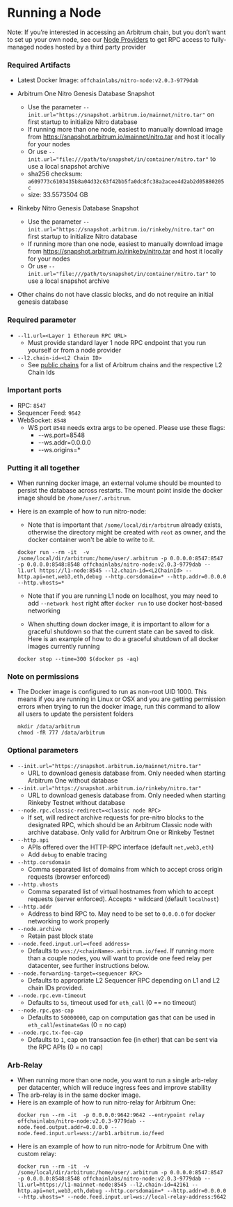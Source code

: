 
# Running a Node

Note: If you’re interested in accessing an Arbitrum chain, but you don’t want to set up your own node, see our [Node Providers](./node-providers.md) to get RPC access to fully-managed nodes hosted by a third party provider

### Required Artifacts

- Latest Docker Image: `offchainlabs/nitro-node:v2.0.3-9779dab`

- Arbitrum One Nitro Genesis Database Snapshot
  - Use the parameter `--init.url="https://snapshot.arbitrum.io/mainnet/nitro.tar"` on first startup to initialize Nitro database
  - If running more than one node, easiest to manually download image from https://snapshot.arbitrum.io/mainnet/nitro.tar and host it locally for your nodes
  - Or use `--init.url="file:///path/to/snapshot/in/container/nitro.tar"` to use a local snapshot archive
  - sha256 checksum: `a609773c6103435b8a04d32c63f42bb5fa0dc8fc38a2acee4d2ab2d05880205c`
  - size: 33.5573504 GB

- Rinkeby Nitro Genesis Database Snapshot
  - Use the parameter `--init.url="https://snapshot.arbitrum.io/rinkeby/nitro.tar"` on first startup to initialize Nitro database
  - If running more than one node, easiest to manually download image from https://snapshot.arbitrum.io/rinkeby/nitro.tar and host it locally for your nodes
  - Or use `--init.url="file:///path/to/snapshot/in/container/nitro.tar"` to use a local snapshot archive

- Other chains do not have classic blocks, and do not require an initial genesis database

### Required parameter

- `--l1.url=<Layer 1 Ethereum RPC URL>`
  - Must provide standard layer 1 node RPC endpoint that you run yourself or from a node provider
- `--l2.chain-id=<L2 Chain ID>`
  - See [public chains](../public-chains.md) for a list of Arbitrum chains and the respective L2 Chain Ids

### Important ports

- RPC: `8547`
- Sequencer Feed: `9642`
- WebSocket: `8548`
  - WS port `8548` needs extra args to be opened. Please use these flags:
    - --ws.port=8548
    - --ws.addr=0.0.0.0
    - --ws.origins=*

### Putting it all together

- When running docker image, an external volume should be mounted to persist the database across restarts. The mount point inside the docker image should be `/home/user/.arbitrum`.
- Here is an example of how to run nitro-node:

  - Note that is important that `/some/local/dir/arbitrum` already exists, otherwise the directory might be created with `root` as owner, and the docker container won't be able to write to it.

  ```shell
  docker run --rm -it  -v /some/local/dir/arbitrum:/home/user/.arbitrum -p 0.0.0.0:8547:8547 -p 0.0.0.0:8548:8548 offchainlabs/nitro-node:v2.0.3-9779dab --l1.url https://l1-node:8545 --l2.chain-id=<L2ChainId> --http.api=net,web3,eth,debug --http.corsdomain=* --http.addr=0.0.0.0 --http.vhosts=*
  ```

  - Note that if you are running L1 node on localhost, you may need to add `--network host` right after `docker run` to use docker host-based networking

  - When shutting down docker image, it is important to allow for a graceful shutdown so that the current state can be saved to disk.  Here is an example of how to do a graceful shutdown of all docker images currently running
  ```shell
  docker stop --time=300 $(docker ps -aq)
  ```

### Note on permissions

- The Docker image is configured to run as non-root UID 1000. This means if you are running in Linux or OSX and you are getting permission errors when trying to run the docker image, run this command to allow all users to update the persistent folders
  ```shell
  mkdir /data/arbitrum
  chmod -fR 777 /data/arbitrum
  ```

### Optional parameters

- `--init.url="https://snapshot.arbitrum.io/mainnet/nitro.tar"`
  - URL to download genesis database from. Only needed when starting Arbitrum One without database
- `--init.url="https://snapshot.arbitrum.io/rinkeby/nitro.tar"`
  - URL to download genesis database from. Only needed when starting Rinkeby Testnet without database
- `--node.rpc.classic-redirect=<classic node RPC>`
  - If set, will redirect archive requests for pre-nitro blocks to the designated RPC, which should be an Arbitrum Classic node with archive database. Only valid for Arbitrum One or Rinkeby Testnet
- `--http.api`
  - APIs offered over the HTTP-RPC interface (default `net,web3,eth`)
  - Add `debug` to enable tracing
- `--http.corsdomain`
  - Comma separated list of domains from which to accept cross origin requests (browser enforced)
- `--http.vhosts`
  - Comma separated list of virtual hostnames from which to accept requests (server enforced). Accepts `*` wildcard (default `localhost`)
- `--http.addr`
  - Address to bind RPC to. May need to be set to `0.0.0.0` for docker networking to work properly
- `--node.archive`
  - Retain past block state
- `--node.feed.input.url=<feed address>`
  - Defaults to `wss://<chainName>.arbitrum.io/feed`. If running more than a couple nodes, you will want to provide one feed relay per datacenter, see further instructions below.
- `--node.forwarding-target=<sequencer RPC>`
  - Defaults to appropriate L2 Sequencer RPC depending on L1 and L2 chain IDs provided.
- `--node.rpc.evm-timeout`
  - Defaults to `5s`, timeout used for `eth_call` (0 == no timeout)
- `--node.rpc.gas-cap`
  - Defaults to `50000000`, cap on computation gas that can be used in `eth_call`/`estimateGas` (0 = no cap)
- `--node.rpc.tx-fee-cap`
  - Defaults to `1`, cap on transaction fee (in ether) that can be sent via the RPC APIs (0 = no cap)

### Arb-Relay

- When running more than one node, you want to run a single arb-relay per datacenter, which will reduce ingress fees and improve stability
- The arb-relay is in the same docker image.
- Here is an example of how to run nitro-relay for Arbitrum One:
  ```shell
  docker run --rm -it  -p 0.0.0.0:9642:9642 --entrypoint relay offchainlabs/nitro-node:v2.0.3-9779dab --node.feed.output.addr=0.0.0.0 --node.feed.input.url=wss://arb1.arbitrum.io/feed
  ```
- Here is an example of how to run nitro-node for Arbitrum One with custom relay:
  ```shell
  docker run --rm -it  -v /some/local/dir/arbitrum:/home/user/.arbitrum -p 0.0.0.0:8547:8547 -p 0.0.0.0:8548:8548 offchainlabs/nitro-node:v2.0.3-9779dab --l1.url=https://l1-mainnet-node:8545 --l2.chain-id=42161 --http.api=net,web3,eth,debug --http.corsdomain=* --http.addr=0.0.0.0 --http.vhosts=* --node.feed.input.url=ws://local-relay-address:9642
  ```
